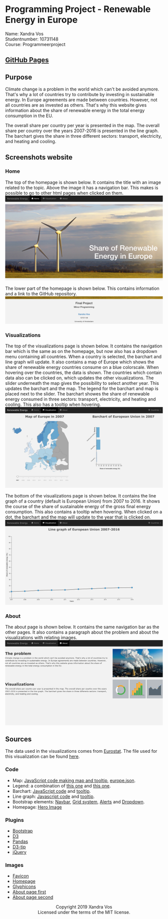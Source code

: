 # Programming Project - Renewable Energy in Europe

Name: Xandra Vos  
Studentnumber: 10731148  
Course: Programmeerproject

## [GitHub Pages](https://xandravos.github.io/project/)

## Purpose
Climate change is a problem in the world which can't be
avoided anymore. That's why a lot of countries try to
contribute by investing in sustainable energy. In Europe
agreements are made between countries. However, not all
countries are as invested as others. That's why this
website gives information about the share of renewable
energy in the total energy consumption in the EU.

The overall share per country per year is presented in the
map. The overall share per country over the years 2007-2016
is presented in the line graph. The barchart gives the share
in three different sectors: transport, electricity, and
heating and cooling.

## Screenshots website
### Home
The top of the homepage is shown below. It contains the title with an image
related to the topic. Above the image it has a navigation bar. This makes is
possible to go to other html pages when clicked on them.
![top-home.png](https://github.com/xandravos/project/blob/master/doc/top-home.png)

The lower part of the homepage is shown below. This contains information and a
link to the GitHub repository.
![bottom-home.png](https://github.com/xandravos/project/blob/master/doc/bottom-home.png)

### Visualizations
The top of the visualizations page is shown below. It contains the navigation
bar which is the same as on the homepage, but now also has a dropdown menu
containing all countries. When a country is selected, the barchart and line
graph will update. It also contains a map of Europe which shows the share
of renewable energy countries consume on a blue colorscale. When hovering over
the countries, the data is shown. The countries which contain data also can be
clicked on, which updates the other visualizations. The slider underneath the
map gives the possibility to select another year. This updates the barchart
and the map. The legend for the barchart and map is placed next to the slider.
The barchart showes the share of renewable energy consumed in three sectors:
transport, electricity, and heating and cooling. This also has a tooltip when
hovering.
![top-visu.png](https://github.com/xandravos/project/blob/master/doc/top-visu.png)

The bottom of the visualizations page is shown below. It contains the line graph
of a country (default is European Union) from 2007 to 2016. It shows the course
of the share of sustainable energy of the gross final energy consumption. This
also contains a tooltip when hovering. When clicked on a dot, the barchart and
the map will update to the year that is clicked on.
![bottom-visu.png](https://github.com/xandravos/project/blob/master/doc/bottom-visu.png)

### About
The about page is shown below. It contains the same navigation bar as the other
pages. It also contains a paragraph about the problem and about the
visualizations with relating images.
![about.png](https://github.com/xandravos/project/blob/master/doc/about.png)

## Sources
The data used in the visualizations comes from [Eurostat](https://ec.europa.eu/eurostat/).
The file used for this visualization can be found [here](https://ec.europa.eu/eurostat/tgm/refreshTableAction.do?tab=table&plugin=1&pcode=sdg_07_40&language=en).

### Code
* Map: [JavaScript code making map and tooltip](http://bl.ocks.org/micahstubbs/8e15870eb432a21f0bc4d3d527b2d14f),
[europe.json](https://raw.githubusercontent.com/leakyMirror/map-of-europe/master/TopoJSON/europe.topojson).
* Legend: a combination of [this one](https://www.visualcinnamon.com/2016/05/smooth-color-legend-d3-svg-gradient.html)
and [this one](https://bl.ocks.org/duspviz-mit/9b6dce37101c30ab80d0bf378fe5e583).
* Barchart: [JavaScript code](https://bl.ocks.org/hrecht/f84012ee860cb4da66331f18d588eee3) and [tooltip](https://bl.ocks.org/wnghdcjfe/6377d75c963e8f841609a7bf6d3d0c74).
* Line graph: [Javascript code](https://bl.ocks.org/gordlea/27370d1eea8464b04538e6d8ced39e89) and [tooltip](https://bl.ocks.org/wnghdcjfe/6377d75c963e8f841609a7bf6d3d0c74).
* Bootstrap elements: [Navbar](https://getbootstrap.com/docs/4.0/components/navbar/),
[Grid system](https://getbootstrap.com/docs/4.0/layout/grid/), [Alerts](https://www.w3schools.com/bootstrap/bootstrap_alerts.asp) and [Dropdown](https://www.w3schools.com/bootstrap/bootstrap_dropdowns.asp).
* Homepage: [Hero Image](https://www.w3schools.com/howto/howto_css_hero_image.asp)

### Plugins
* [Bootstrap](https://getbootstrap.com/)
* [D3](https://d3js.org/)
* [Pandas](https://pandas.pydata.org/)
* [D3-tip](https://labratrevenge.com/d3-tip/javascripts/d3.tip.v0.6.3.js)
* [jQuery](https://jquery.com/)

### Images
* [Favicon](https://www.flaticon.com/free-icons/renewable-energy)
* [Homepage](https://www.videoblocks.com/video/4k---ultra-hd-wind-power-turbine-windmill-energy-production---clean-and-renewable-energy-shot-on-red-buucwkr)
* [Glyphicons](https://getbootstrap.com/docs/3.3/components/)
* [About page first](https://kertupic.pw/alternative-power-sources-The-Earth-And-Climate-Change-in-2018.html)
* [About page second](https://crm.me/tour/more-features/reports-analytics/beautiful-visualizations/)

<p align="center">
Copyright 2019 Xandra Vos
<br>
Licensed under the terms of the MIT license.
</p>
